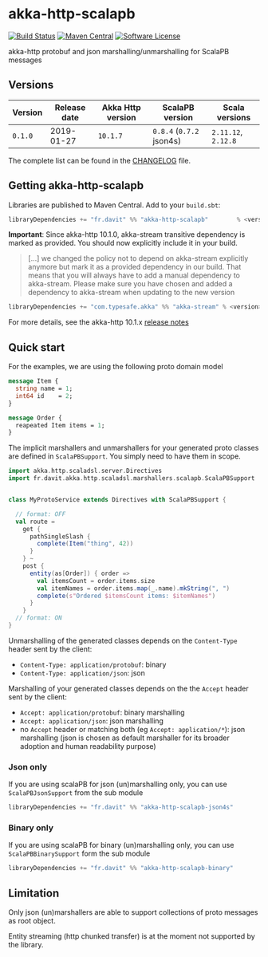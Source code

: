 # akka-http-scalapb

[![Build Status](https://travis-ci.org/RustedBones/akka-http-scalapb.svg?branch=master&style=flat)](https://travis-ci.org/RustedBones/akka-http-scalapb)
[![Maven Central](https://maven-badges.herokuapp.com/maven-central/fr.davit/akka-http-scalapb_2.12/badge.svg)](https://maven-badges.herokuapp.com/maven-central/fr.davit/akka-http-scalapb_2.12)
[![Software License](https://img.shields.io/badge/license-Apache%202-brightgreen.svg?style=flat)](LICENSE)

akka-http protobuf and json marshalling/unmarshalling for ScalaPB messages


## Versions

| Version | Release date | Akka Http version | ScalaPB version          | Scala versions                |
| ------- | ------------ | ----------------- | ------------------------ | ----------------------------- |
| `0.1.0` | 2019-01-27   | `10.1.7`          | `0.8.4` (`0.7.2` json4s) | `2.11.12`, `2.12.8`           |

The complete list can be found in the [CHANGELOG](CHANGELOG.md) file.

## Getting akka-http-scalapb

Libraries are published to Maven Central. Add to your `build.sbt`:

```scala
libraryDependencies += "fr.davit" %% "akka-http-scalapb"        % <version> // binary & json support
```

**Important**: Since akka-http 10.1.0, akka-stream transitive dependency is marked as provided. You should now explicitly
include it in your build.

> [...] we changed the policy not to depend on akka-stream explicitly anymore but mark it as a provided dependency in our build. 
That means that you will always have to add a manual dependency to akka-stream. Please make sure you have chosen and 
added a dependency to akka-stream when updating to the new version

```scala
libraryDependencies += "com.typesafe.akka" %% "akka-stream" % <version> // Only Akka 2.5 supported
```

For more details, see the akka-http 10.1.x [release notes](https://doc.akka.io/docs/akka-http/current/release-notes/10.1.x.html)

## Quick start

For the examples, we are using the following proto domain model 

```proto
message Item {
  string name = 1;
  int64 id    = 2;
}

message Order {
  reapeated Item items = 1;
}
```

The implicit marshallers and unmarshallers for your generated proto classes are defined in `ScalaPBSupport`. You
simply need to have them in scope.

```scala
import akka.http.scaladsl.server.Directives
import fr.davit.akka.http.scaladsl.marshallers.scalapb.ScalaPBSupport


class MyProtoService extends Directives with ScalaPBSupport {

  // format: OFF
  val route =
    get {
      pathSingleSlash {
        complete(Item("thing", 42))
      }
    } ~
    post {
      entity(as[Order]) { order =>
        val itemsCount = order.items.size
        val itemNames = order.items.map(_.name).mkString(", ")
        complete(s"Ordered $itemsCount items: $itemNames")
      }
    }
  // format: ON
}
```

Unmarshalling of the generated classes depends on the `Content-Type` header sent by the client:
- `Content-Type: application/protobuf`: binary
- `Content-Type: application/json`: json


Marshalling of your generated classes depends on the the `Accept` header sent by the client:
- `Accept: application/protobuf`: binary marshalling
- `Accept: application/json`: json marshalling
- no `Accept` header or matching both (eg `Accept: application/*`): json marshalling (json is chosen as default marshaller for its broader adoption and human readability purpose)


### Json only

If you are using scalaPB for json (un)marshalling only, you can use `ScalaPBJsonSupport` from the sub module

```scala
libraryDependencies += "fr.davit" %% "akka-http-scalapb-json4s"        % <version> // json support only
```

### Binary only 

If you are using scalaPB for binary (un)marshalling only, you can use `ScalaPBBinarySupport` form the sub module

```scala
libraryDependencies += "fr.davit" %% "akka-http-scalapb-binary"        % <version> // binary support only
```

## Limitation

Only json (un)marshallers are able to support collections of proto messages as root object.

Entity streaming (http chunked transfer) is at the moment not supported by the library.